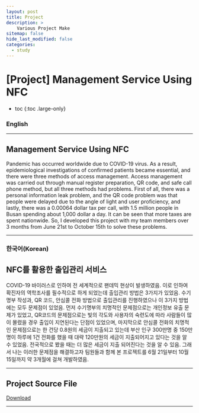 ```yaml
---
layout: post
title: Project
description: >
    Various Project Make
sitemap: false
hide_last_modified: false
categories:
  - study
---
```


# [Project] Management Service Using NFC

* toc
{:toc .large-only}

### English
---
## Management Service Using NFC

  Pandemic has occurred worldwide due to COVID-19 virus. As a result, epidemiological investigations of confirmed patients became essential, and there were three methods of access management. Access management was carried out through manual register preparation, QR code, and safe call phone method, but all three methods had problems. First of all, there was a personal information leak problem, and the QR code problem was that people were delayed due to the angle of light and user proficiency, and lastly, there was a 0.00064 dollar tax per call, with 1.5 million people in Busan spending about 1,000 dollar a day. It can be seen that more taxes are spent nationwide.
  So, I developed this project with my team members over 3 months from June 21st to October 15th to solve these problems.

---

### 한국어(Korean)
## NFC를 활용한 출입관리 서비스
  
  COVID-19 바이러스로 인하여 전 세계적으로 팬데믹 현상이 발생하였음. 이로 인하여 확진자의 역학조사를 필수적으로 하게 되었는데 출입관리 방법은 3가지가 있었음. 수기명부 작성과, QR 코드, 안심콜 전화 방법으로 출입관리를 진행하였으나 이 3가지 방법에는 모두 문제점이 있었음. 먼저 수기명부의 치명적인 문제점으로는 개인정보 유출 문제가 있었고, QR코드의 문제점으로는 빛의 각도와 사용자의 숙련도에 따라 사람들이 많이 몰렸을 경우 출입이 지연된다는 단점이 있었으며, 마지막으로 안심콜 전화의 치명적인 문제점으로는 한 건당 0.8원의 세금이 지출되고 있는데 부산 인구 300만명 중 150만명이 하루에 1건 전화를 했을 때 대략 120만원의 세금이 지출되어지고 있다는 것을 알 수 있었음. 전국적으로 봤을 때는 더 많은 세금이 지출 되어진다는 것을 알 수 있음.
  그래서 나는 이러한 문제점을 해결하고자 팀원들과 함께 본 프로젝트를 6월 21일부터 10월 15일까지 약 3개월에 걸쳐 개발하였음.
  
---

## Project Source File
[Download](https://github.com/YooTaeJeong/AndroidProject)

---